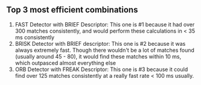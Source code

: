 ## Top 3 most efficient combinations
1. FAST Detector with BRIEF Descriptor: This one is #1 because it had over 300 matches consistently, and would perform these calculations in < 35 ms consistently
2. BRISK Detector with BRIEF descriptor: This one is #2 because it was always extremely fast. Though there wouldn't be a lot of matches found (usually around 45 - 80), it would find these matches within 10 ms, which outpasced almost everything else
3. ORB Detector with FREAK Descriptor: This one is #3 because it could find over  125 matches consistently at a really fast rate < 100 ms usually.